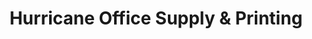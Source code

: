 ---
title: "Hurricane Office Supply & Printing"
url: /lubbock/hurricane-office-supply-and-printing/
shop: copyshop
---